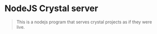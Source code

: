 # NodeJS Crystal server

> This is a nodejs program that serves crystal projects as if they were live.

